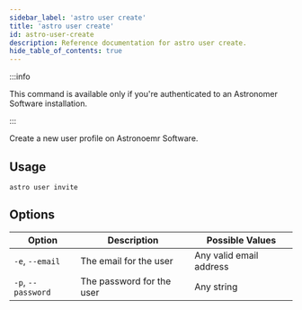 ```yaml
---
sidebar_label: 'astro user create'
title: 'astro user create'
id: astro-user-create
description: Reference documentation for astro user create.
hide_table_of_contents: true
---
```


:::info 

This command is available only if you're authenticated to an Astronomer Software installation. 

:::

Create a new user profile on Astronoemr Software. 

## Usage 

```
astro user invite
```

## Options 

| Option              | Description                                                                                   | Possible Values                                 |
| ------------------- | --------------------------------------------------------------------------------------------- | ----------------------------------------------- |
| `-e`, `--email` | The email for the user           | Any valid email address |
| `-p`, `--password` | The password for the user           | Any string |
